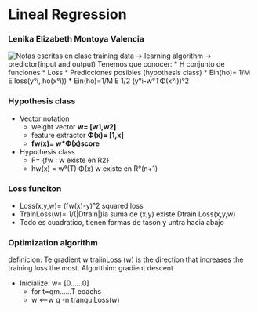 # Lineal Regression 
### Lenika Elizabeth Montoya Valencia

<img src="images/regresion.jpeg" alt="Notas escritas en clase" />
training data -> learning algorithm -> predictor(input and output)
Tenemos que conocer:
* H conjunto de funciones
* Loss
* Predicciones posibles (hypothesis class)
* Ein(ho)= 1/M E loss(y°i, ho(x°i))
* Ein(ho)=1/M E 1/2 (y°i-w°TΦ(x°i))°2

### Hypothesis class
* Vector notation
  * weight vector **w= [w1,w2]**
  * feature extractor **Φ(x)= [1,x]**
  * **fw(x)= w*Φ(x)score**
* Hypothesis class
  * F= {fw : w existe en R2}
  * hw(x) = w°(T) Φ(x)  w existe en R°(n+1)
### Loss funciton
* Loss(x,y,w)= (fw(x)-y)°2 squared loss
* TrainLoss(w)= 1/(|Dtrain|)la suma de (x,y) existe Dtrain Loss(x,y,w)
* Todo es cuadratico, tienen formas de tason y untra hacia abajo

### Optimization algorithm
definicion:  Te gradient w traiinLoss (w) is the direction that increases the training loss the most.
Algorithim: gradient descent
* Inicialize: w= [0......0]
  * for t=qm......T eoachs
  * w <--w q -n tranquiLoss(w)